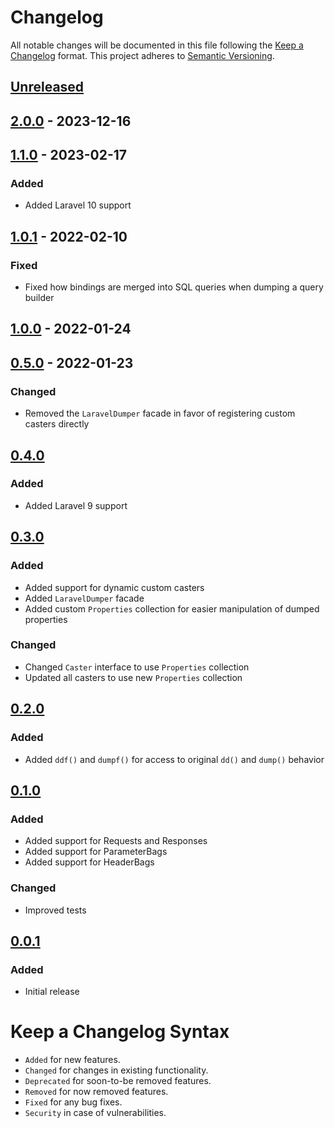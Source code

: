 # Changelog

All notable changes will be documented in this file following the [Keep a Changelog](https://keepachangelog.com/en/1.0.0/) 
format. This project adheres to [Semantic Versioning](https://semver.org/spec/v2.0.0.html).

## [Unreleased]

## [2.0.0] - 2023-12-16

## [1.1.0] - 2023-02-17

### Added

-   Added Laravel 10 support

## [1.0.1] - 2022-02-10

### Fixed

-   Fixed how bindings are merged into SQL queries when dumping a query builder

## [1.0.0] - 2022-01-24

## [0.5.0] - 2022-01-23

### Changed

-   Removed the `LaravelDumper` facade in favor of registering custom casters directly

## [0.4.0]

### Added

-   Added Laravel 9 support

## [0.3.0]

### Added

-   Added support for dynamic custom casters
-   Added `LaravelDumper` facade
-   Added custom `Properties` collection for easier manipulation of dumped properties

### Changed

-   Changed `Caster` interface to use `Properties` collection
-   Updated all casters to use new `Properties` collection

## [0.2.0]

### Added

-   Added `ddf()` and `dumpf()` for access to original `dd()` and `dump()` behavior

## [0.1.0]

### Added

-   Added support for Requests and Responses
-   Added support for ParameterBags
-   Added support for HeaderBags

### Changed

-   Improved tests

## [0.0.1]

### Added

-   Initial release

# Keep a Changelog Syntax

-   `Added` for new features.
-   `Changed` for changes in existing functionality.
-   `Deprecated` for soon-to-be removed features.
-   `Removed` for now removed features.
-   `Fixed` for any bug fixes. 
-   `Security` in case of vulnerabilities.

[Unreleased]: https://github.com/glhd/laravel-dumper/compare/2.0.0...HEAD

[2.0.0]: https://github.com/glhd/laravel-dumper/compare/1.1.0...2.0.0

[1.1.0]: https://github.com/glhd/laravel-dumper/compare/1.0.1...1.1.0

[1.0.1]: https://github.com/glhd/laravel-dumper/compare/1.0.0...1.0.1

[1.0.0]: https://github.com/glhd/laravel-dumper/compare/0.5.0...1.0.0

[0.5.0]: https://github.com/glhd/laravel-dumper/compare/0.4.0...0.5.0

[0.4.0]: https://github.com/glhd/laravel-dumper/compare/0.3.0...0.4.0

[0.3.0]: https://github.com/glhd/laravel-dumper/compare/0.2.0...0.3.0

[0.2.0]: https://github.com/glhd/laravel-dumper/compare/0.1.0...0.2.0

[0.1.0]: https://github.com/glhd/laravel-dumper/compare/0.0.1...0.1.0

[0.0.1]: https://github.com/glhd/laravel-dumper
